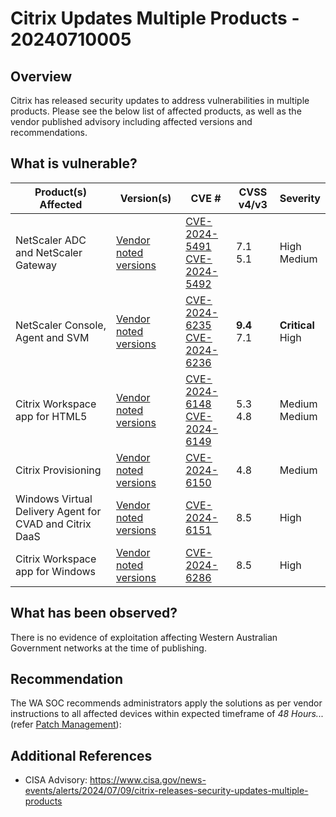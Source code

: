 # Citrix Updates Multiple Products - 20240710005

## Overview

Citrix has released security updates to address vulnerabilities in multiple products. Please see the below list of affected products, as well as the vendor published advisory including affected versions and recommendations.

## What is vulnerable?

| Product(s) Affected                                     | Version(s)                                                                                                                                                                                                                                                                                       | CVE #                                                                                                                                 | CVSS v4/v3        | Severity                |
| ------------------------------------------------------- | ------------------------------------------------------------------------------------------------------------------------------------------------------------------------------------------------------------------------------------------------------------------------------------------------ | ------------------------------------------------------------------------------------------------------------------------------------- | ----------------- | ----------------------- |
| NetScaler ADC and NetScaler Gateway                     | [Vendor noted versions](https://support.citrix.com/article/CTX677944/netscaler-adc-and-netscaler-gateway-security-bulletin-for-cve20245491-and-cve20245492)                                                                                                                                      | [CVE-2024-5491](https://nvd.nist.gov/vuln/detail/CVE-2024-5491) </br> [CVE-2024-5492](https://nvd.nist.gov/vuln/detail/CVE-2024-5492) | 7.1 </br> 5.1     | High </br> Medium       |
| NetScaler Console, Agent and SVM                        | [Vendor noted versions](https://support.citrix.com/article/CTX677998/netscaler-console-agent-and-svm-security-bulletin-for-cve20246235-and-cve20246236)                                                                                                                                          | [CVE-2024-6235](https://nvd.nist.gov/vuln/detail/CVE-2024-6235) </br> [CVE-2024-6236](https://nvd.nist.gov/vuln/detail/CVE-2024-6236) | **9.4** </br> 7.1 | **Critical** </br> High |
| Citrix Workspace app for HTML5                          | [Vendor noted versions](https://support.citrix.com/article/CTX678037/citrix-workspace-app-for-html5-security-bulletin-cve20246148-and-cve20246149)                                                                                                                                               | [CVE-2024-6148](https://nvd.nist.gov/vuln/detail/CVE-2024-6148) </br> [CVE-2024-6149](https://nvd.nist.gov/vuln/detail/CVE-2024-6149) | 5.3 </br> 4.8     | Medium </br> Medium     |
| Citrix Provisioning                                     | [Vendor noted versions](https://support.citrix.com/article/CTX678025/citrix-provisioning-security-bulletin-cve20246150 "https://support.citrix.com/article/CTX678025/citrix-provisioning-security-bulletin-cve20246150")                                                                         | [CVE-2024-6150](https://nvd.nist.gov/vuln/detail/CVE-2024-6150)                                                                       | 4.8               | Medium                  |
| Windows Virtual Delivery Agent for CVAD and Citrix DaaS | [Vendor noted versions](https://support.citrix.com/article/CTX678035/windows-virtual-delivery-agent-for-cvad-and-citrix-daas-security-bulletin-cve20246151 "https://support.citrix.com/article/CTX678035/windows-virtual-delivery-agent-for-cvad-and-citrix-daas-security-bulletin-cve20246151") | [CVE-2024-6151](https://nvd.nist.gov/vuln/detail/CVE-2024-6151)                                                                       | 8.5               | High                    |
| Citrix Workspace app for Windows                        | [Vendor noted versions](https://support.citrix.com/article/CTX678036/citrix-workspace-app-for-windows-security-bulletin-cve20246286)                                                                                                                                                             | [CVE-2024-6286](https://nvd.nist.gov/vuln/detail/CVE-2024-6286)                                                                       | 8.5               | High                    |

## What has been observed?

There is no evidence of exploitation affecting Western Australian Government networks at the time of publishing.

## Recommendation

The WA SOC recommends administrators apply the solutions as per vendor instructions to all affected devices within expected timeframe of *48 Hours...* (refer [Patch Management](../guidelines/patch-management.md)):

## Additional References

- CISA Advisory: <https://www.cisa.gov/news-events/alerts/2024/07/09/citrix-releases-security-updates-multiple-products>
